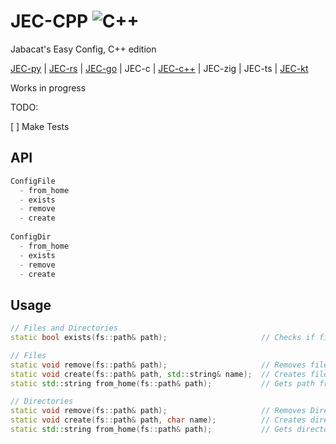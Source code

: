 # JEC-CPP ![C++](https://github.com/Shuzhengz/JEC-cpp/actions/workflows/C++.yml/badge.svg)

Jabacat's Easy Config, C++ edition

[JEC-py](https://github.com/JakeRoggenbuck/JEC-py) | [JEC-rs](https://github.com/JakeRoggenbuck/JEC-rs) | [JEC-go](https://github.com/JakeRoggenbuck/JEC-go) | JEC-c | [JEC-c++](https://github.com/Shuzhengz/JEC-cpp) | JEC-zig | JEC-ts | [JEC-kt](https://github.com/EdwinChang24/JEC-kt)

Works in progress

TODO:

[ ] Make Tests

## API
```rs
ConfigFile
  - from_home
  - exists
  - remove
  - create
  
ConfigDir
  - from_home
  - exists
  - remove
  - create
```

## Usage
``` cpp
// Files and Directories
static bool exists(fs::path& path);                     // Checks if file or directory exists

// Files
static void remove(fs::path& path);                     // Removes file
static void create(fs::path& path, std::string& name);  // Creates file
static std::string from_home(fs::path& path);           // Gets path from home

// Directories
static void remove(fs::path& path);                     // Removes Directory
static void create(fs::path& path, char name);          // Creates directory
static std::string from_home(fs::path& path);           // Gets directory path from home (auto delete filename)
```
